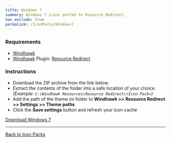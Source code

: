 ```yaml
---
title: Windows 7
summary: Windows 7 icons ported to Resource Redirect.
nav_exclude: true
permalink: /IconPacks/Windows7
---
```


<div align="center">
  <!-- <img src="https://gitlab.com/the-back-room/windhawk/resource-redirect/windows-series/windows-7/-/raw/main/Extras/Preview.bmp" alt="Windows 7 Preview" style="max-width: 100%; height: auto;"> -->
</div>

### Requirements

- [Windhawk](https://windhawk.net/)
- [Windhawk](https://windhawk.net/) Plugin: [Resource Redirect](https://windhawk.net/mods/icon-resource-redirect)

### Instructions

 - Download the ZIP archive from the link below.
 - Extract the contents of the folder into a safe location of your choice. *(Example: `C:\Windhawk Resources\Resource Redirect\<Icon Pack>`)*
 - Add the path of the theme.ini folder to **Windhawk >> Resource Redirect >> Settings >> Theme paths**
 - Click the **Save settings** button and refresh your icon cache

<a href="https://gitlab.com/the-back-room/windhawk/resource-redirect/windows-series/windows-7/-/archive/main/windows-7-main.zip" class="btn btn--primary btn--lg" target="_blank" rel="noopener noreferrer">Download Windows 7</a>

---

<a href="/IconPacks" class="btn btn--secondary btn--sm">Back to Icon Packs</a>